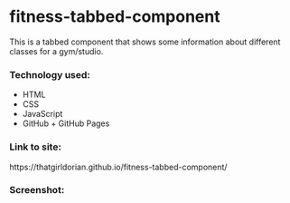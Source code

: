 # fitness-tabbed-component
This is a tabbed component that shows some information about different classes for a gym/studio.  

<h3>Technology used:</h3>

- HTML
- CSS
- JavaScript
- GitHub + GitHub Pages


<h3>Link to site:</h3>
https://thatgirldorian.github.io/fitness-tabbed-component/


<h3>Screenshot:</h3>

